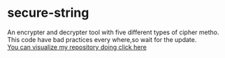 # secure-string
An encrypter and decrypter tool with five different types of cipher metho. This code have bad practices every where,so wait for the update.<br>
<a href="https://jugaman.github.io/secure-string/">You can visualize my repository doing click here</a>
